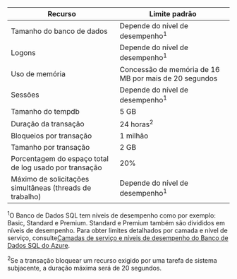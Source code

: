 Recurso|Limite padrão
---|---
Tamanho do banco de dados|Depende do nível de desempenho<sup>1</sup>
Logons|Depende do nível de desempenho<sup>1</sup>
Uso de memória|Concessão de memória de 16 MB por mais de 20 segundos
Sessões|Depende do nível de desempenho<sup>1</sup>
Tamanho do tempdb|5 GB
Duração da transação|24 horas<sup>2</sup>
Bloqueios por transação|1 milhão
Tamanho por transação|2 GB
Porcentagem do espaço total de log usado por transação|20%
Máximo de solicitações simultâneas (threads de trabalho)|Depende do nível de desempenho<sup>1</sup>


<sup>1</sup>O Banco de Dados SQL tem níveis de desempenho como por exemplo: Basic, Standard e Premium. Standard e Premium também são divididos em níveis de desempenho. Para obter limites detalhados por camada e nível de serviço, consulte[Camadas de serviço e níveis de desempenho do Banco de Dados SQL do Azure](https://msdn.microsoft.com/library/azure/dn741336.aspx).

<sup>2</sup>Se a transação bloquear um recurso exigido por uma tarefa de sistema subjacente, a duração máxima será de 20 segundos.

<!---HONumber=August15_HO7-->